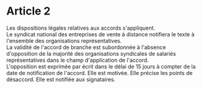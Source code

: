 # Article 2

  
Les dispositions légales relatives aux accords s'appliquent.  
Le syndicat national des entreprises de vente à distance notifiera le texte à l'ensemble des organisations représentatives.  
La validité de l'accord de branche est subordonnée à l'absence d'opposition de la majorité des organisations syndicales de salariés représentatives dans le champ d'application de l'accord.  
L'opposition est exprimée par écrit dans le délai de 15 jours à compter de la date de notification de l'accord. Elle est motivée. Elle précise les points de désaccord. Elle est notifiée aux signataires.

